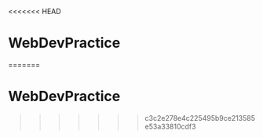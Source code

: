 <<<<<<< HEAD
# WebDevPractice
=======
# WebDevPractice
>>>>>>> c3c2e278e4c225495b9ce213585e53a33810cdf3

